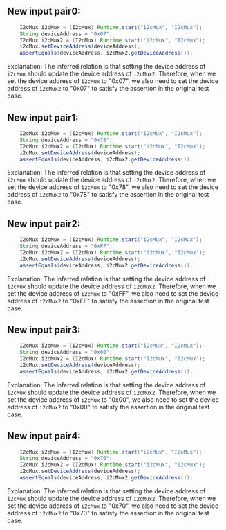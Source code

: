 ## New input pair0:
```java
    I2cMux i2cMux = (I2cMux) Runtime.start("i2cMux", "I2cMux");
    String deviceAddress = "0x07";
    I2cMux i2cMux2 = (I2cMux) Runtime.start("i2cMux", "I2cMux");
    i2cMux.setDeviceAddress(deviceAddress);
    assertEquals(deviceAddress, i2cMux2.getDeviceAddress());
```
Explanation: The inferred relation is that setting the device address of `i2cMux` should update the device address of `i2cMux2`. Therefore, when we set the device address of `i2cMux` to "0x07", we also need to set the device address of `i2cMux2` to "0x07" to satisfy the assertion in the original test case.

## New input pair1:
```java
    I2cMux i2cMux = (I2cMux) Runtime.start("i2cMux", "I2cMux");
    String deviceAddress = "0x78";
    I2cMux i2cMux2 = (I2cMux) Runtime.start("i2cMux", "I2cMux");
    i2cMux.setDeviceAddress(deviceAddress);
    assertEquals(deviceAddress, i2cMux2.getDeviceAddress());
```
Explanation: The inferred relation is that setting the device address of `i2cMux` should update the device address of `i2cMux2`. Therefore, when we set the device address of `i2cMux` to "0x78", we also need to set the device address of `i2cMux2` to "0x78" to satisfy the assertion in the original test case.

## New input pair2:
```java
    I2cMux i2cMux = (I2cMux) Runtime.start("i2cMux", "I2cMux");
    String deviceAddress = "0xFF";
    I2cMux i2cMux2 = (I2cMux) Runtime.start("i2cMux", "I2cMux");
    i2cMux.setDeviceAddress(deviceAddress);
    assertEquals(deviceAddress, i2cMux2.getDeviceAddress());
```
Explanation: The inferred relation is that setting the device address of `i2cMux` should update the device address of `i2cMux2`. Therefore, when we set the device address of `i2cMux` to "0xFF", we also need to set the device address of `i2cMux2` to "0xFF" to satisfy the assertion in the original test case.

## New input pair3:
```java
    I2cMux i2cMux = (I2cMux) Runtime.start("i2cMux", "I2cMux");
    String deviceAddress = "0x00";
    I2cMux i2cMux2 = (I2cMux) Runtime.start("i2cMux", "I2cMux");
    i2cMux.setDeviceAddress(deviceAddress);
    assertEquals(deviceAddress, i2cMux2.getDeviceAddress());
```
Explanation: The inferred relation is that setting the device address of `i2cMux` should update the device address of `i2cMux2`. Therefore, when we set the device address of `i2cMux` to "0x00", we also need to set the device address of `i2cMux2` to "0x00" to satisfy the assertion in the original test case.

## New input pair4:
```java
    I2cMux i2cMux = (I2cMux) Runtime.start("i2cMux", "I2cMux");
    String deviceAddress = "0x70";
    I2cMux i2cMux2 = (I2cMux) Runtime.start("i2cMux", "I2cMux");
    i2cMux.setDeviceAddress(deviceAddress);
    assertEquals(deviceAddress, i2cMux2.getDeviceAddress());
```
Explanation: The inferred relation is that setting the device address of `i2cMux` should update the device address of `i2cMux2`. Therefore, when we set the device address of `i2cMux` to "0x70", we also need to set the device address of `i2cMux2` to "0x70" to satisfy the assertion in the original test case.
